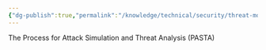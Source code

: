 ```yaml
---
{"dg-publish":true,"permalink":"/knowledge/technical/security/threat-modeling/pasta/","dgPassFrontmatter":true}
---
```



The Process for Attack Simulation and Threat Analysis (PASTA)
